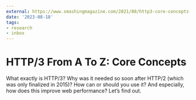 ```yaml
---
external: https://www.smashingmagazine.com/2021/08/http3-core-concepts-part1/
date: '2023-08-18'
tags:
- research
- inbox
---
```


# HTTP/3 From A To Z: Core Concepts

What exactly is HTTP/3? Why was it needed so soon after HTTP/2 (which was only finalized in 2015)? How can or should you use it? And especially, how does this improve web performance? Let’s find out.
